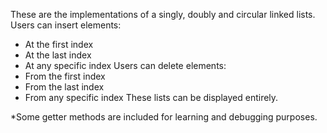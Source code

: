 These are the implementations of a singly, doubly and circular linked lists.
Users can insert elements:
- At the first index
- At the last index
- At any specific index
Users can delete elements:
- From the first index
- From the last index
- From any specific index
These lists can be displayed entirely.


*Some getter methods are included for learning and debugging purposes.
